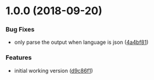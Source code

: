 <a name="1.0.0"></a>
# 1.0.0 (2018-09-20)


### Bug Fixes

* only parse the output when language is json ([4a4bf81](https://github.com/dimerapp/prism-json-fold/commit/4a4bf81))


### Features

* initial working version ([d9c86f1](https://github.com/dimerapp/prism-json-fold/commit/d9c86f1))



